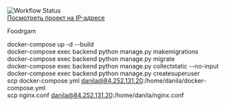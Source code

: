 ![Workflow Status](https://github.com/RH1532/foodgram-project-react/actions/workflows/foodgram_workflow.yml/badge.svg)  
[Посмотреть проект на IP-адресе](http://84.252.131.20)  

Foodrgam  

docker-compose up -d --build  
docker-compose exec backend python manage.py makemigrations  
docker-compose exec backend python manage.py migrate  
docker-compose exec backend python manage.py collectstatic --no-input  
docker-compose exec backend python manage.py createsuperuser  
scp docker-compose.yml danila@84.252.131.20:/home/danila/docker-compose.yml  
scp nginx.conf danila@84.252.131.20:/home/danila/nginx.conf  